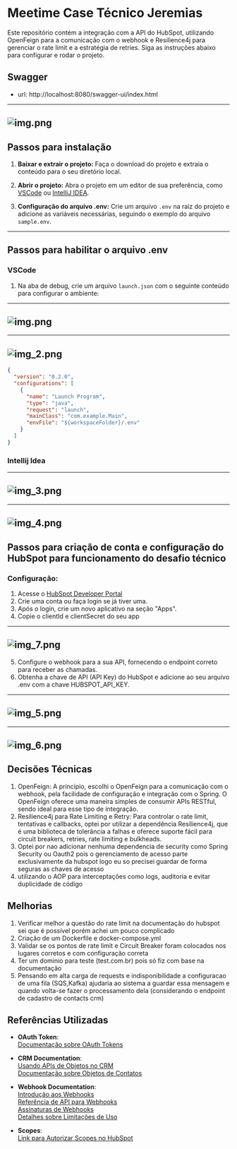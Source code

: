 # Meetime Case Técnico Jeremias

Este repositório contém a integração com a API do HubSpot, utilizando OpenFeign para a comunicação com o webhook e Resilience4j para gerenciar o rate limit e a estratégia de retries. Siga as instruções abaixo para configurar e rodar o projeto.

## Swagger

 - url: http://localhost:8080/swagger-ui/index.html
---
![img.png](img.png)
---

## Passos para instalação

1. **Baixar e extrair o projeto:**
   Faça o download do projeto e extraia o conteúdo para o seu diretório local.

2. **Abrir o projeto:**
   Abra o projeto em um editor de sua preferência, como [VSCode](https://code.visualstudio.com/) ou [IntelliJ IDEA](https://www.jetbrains.com/idea/).

3. **Configuração do arquivo .env:**
   Crie um arquivo `.env` na raiz do projeto e adicione as variáveis necessárias, seguindo o exemplo do arquivo `sample.env`.

---

## Passos para habilitar o arquivo .env

### **VSCode**

1. Na aba de debug, crie um arquivo `launch.json` com o seguinte conteúdo para configurar o ambiente:

---
![img.png](src/main/resources/img/img.png)
---

---
![img_2.png](src/main/resources/img/img_2.png)
---

```json
{
  "version": "0.2.0",
  "configurations": [
    {
      "name": "Launch Program",
      "type": "java",
      "request": "launch",
      "mainClass": "com.example.Main",
      "envFile": "${workspaceFolder}/.env"
    }
  ]
}
```

### **Intellij Idea**

---
![img_3.png](src/main/resources/img/img_3.png)
---

---
![img_4.png](src/main/resources/img/img_4.png)
---

## Passos para criação de conta e configuração do HubSpot para funcionamento do desafio técnico
### **Configuração:**

1. Acesse o [HubSpot Developer Portal](https://developers.hubspot.com)
2. Crie uma conta ou faça login se já tiver uma.
3. Após o login, crie um novo aplicativo na seção "Apps".
4. Copie o clientId e clientSecret do seu app
---
![img_7.png](src/main/resources/img/img_7.png)
---

5. Configure o webhook para a sua API, fornecendo o endpoint correto para receber as chamadas.
6. Obtenha a chave de API (API Key) do HubSpot e adicione ao seu arquivo .env com a chave HUBSPOT_API_KEY.

---
![img_5.png](src/main/resources/img/img_5.png)
---

---
![img_6.png](src/main/resources/img/img_6.png)
---

## Decisões Técnicas

1. OpenFeign: A princípio, escolhi o OpenFeign para a comunicação com o webhook, pela facilidade de configuração e integração com o Spring.
O OpenFeign oferece uma maneira simples de consumir APIs RESTful, sendo ideal para esse tipo de integração.
2. Resilience4j para Rate Limiting e Retry: Para controlar o rate limit, tentativas e callbacks, optei por utilizar a dependência Resilience4j, 
que é uma biblioteca de tolerância a falhas e oferece suporte fácil para circuit breakers, retries, rate limiting e bulkheads.
3. Optei por nao adicionar nenhuma dependencia de security como Spring Security ou Oauth2 pois o gerenciamento de acesso parte exclusivamente da hubspot
logo eu so precisei guardar de forma seguras as chaves de acesso
4. utilizando o AOP para  interceptações como logs, auditoria e evitar duplicidade de código

## Melhorias

1. Verificar melhor a questão do rate limit na documentação do hubspot sei que é possível porém achei um pouco complicado
2. Criação de um Dockerfile e docker-compose.yml
3. Validar se os pontos de rate limit e Circuit Breaker foram colocados nos lugares corretos e com configuração correta
4. Ter um dominio para teste (test.com.br) pois só fiz com base na documentação
5. Pensando em alta carga de requests e indisponibilidade a configuracao de uma fila (SQS,Kafka) ajudaria
ao sistema a guardar essa mensagem e quando volta-se fazer o processamento dela (considerando o endpoint de cadastro de contacts crm)

## Referências Utilizadas

- **OAuth Token**:  
  [Documentação sobre OAuth Tokens](https://developers.hubspot.com/docs/guides/api/app-management/oauth-tokens)

- **CRM Documentation**:  
  [Usando APIs de Objetos no CRM](https://developers.hubspot.com/docs/guides/api/crm/using-object-apis)  
  [Documentação sobre Objetos de Contatos](https://developers.hubspot.com/docs/guides/api/crm/objects/contacts)

- **Webhook Documentation**:  
  [Introdução aos Webhooks](https://developers.hubspot.com/docs/guides/api/app-management/webhooks)  
  [Referência de API para Webhooks](https://developers.hubspot.com/docs/reference/api/app-management/webhooks)  
  [Assinaturas de Webhooks](https://br.developers.hubspot.com/docs/reference/api/app-management/webhooks#post-%2Fwebhooks%2Fv3%2F%7Bappid%7D%2Fsubscriptions)  
  [Detalhes sobre Limitações de Uso](https://developers.hubspot.com/docs/guides/apps/api-usage/usage-details#rate-limits)

- **Scopes**:  
  [Link para Autorizar Scopes no HubSpot](https://app.hubspot.com/oauth/authorize?client_id=b0c0fca2-4f12-4e87-945f-e2d82f818f5d&redirect_uri=http://localhost&scope=oauth&optional_scope=crm.objects.contacts.write%20crm.objects.contacts.read)
